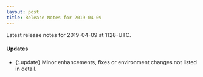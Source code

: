 ```yaml
---
layout: post
title: Release Notes for 2019-04-09
---
```


Latest release notes for 2019-04-09 at 1128-UTC.

<div class='updates' markdown='1'>

#### Updates

- {:.update} Minor enhancements, fixes or environment changes not listed in detail.

</div>


